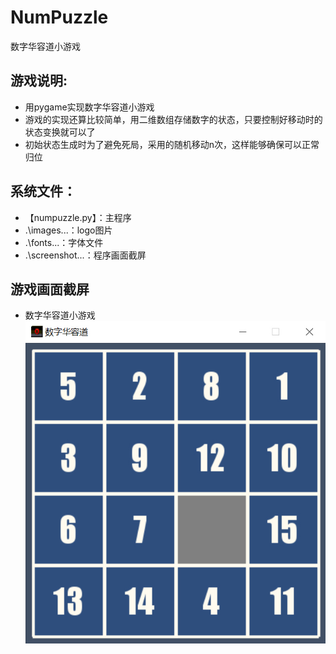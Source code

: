 # NumPuzzle
数字华容道小游戏

## 游戏说明:
* 用pygame实现数字华容道小游戏
* 游戏的实现还算比较简单，用二维数组存储数字的状态，只要控制好移动时的状态变换就可以了
* 初始状态生成时为了避免死局，采用的随机移动n次，这样能够确保可以正常归位

## 系统文件：
- 【numpuzzle.py】：主程序
- .\images\...：logo图片
- .\fonts\...：字体文件
- .\screenshot\...：程序画面截屏

## 游戏画面截屏
* 数字华容道小游戏
![数字华容道小游戏](https://github.com/pooobaby/games/blob/master/NumPuzzle/screenshot/numpuzzle.jpg?raw=true)

